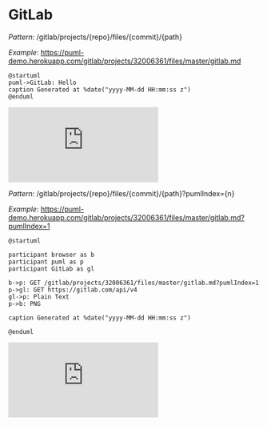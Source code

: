 # GitLab

*Pattern*: /gitlab/projects/{repo}/files/{commit}/{path}

*Example*: https://puml-demo.herokuapp.com/gitlab/projects/32006361/files/master/gitlab.md
```
@startuml
puml->GitLab: Hello
caption Generated at %date("yyyy-MM-dd HH:mm:ss z")
@enduml
```
[![demo](https://puml-demo.herokuapp.com/gitlab/projects/32006361/files/master/gitlab.md)](https://puml-demo.herokuapp.com/gitlab/projects/32006361/files/master/gitlab.md)

*Pattern*: /gitlab/projects/{repo}/files/{commit}/{path}?pumlIndex={n}

*Example*: https://puml-demo.herokuapp.com/gitlab/projects/32006361/files/master/gitlab.md?pumlIndex=1
```
@startuml

participant browser as b
participant puml as p
participant GitLab as gl

b->p: GET /gitlab/projects/32006361/files/master/gitlab.md?pumlIndex=1
p->gl: GET https://gitlab.com/api/v4
gl->p: Plain Text
p->b: PNG

caption Generated at %date("yyyy-MM-dd HH:mm:ss z")

@enduml
```
[![demo](https://puml-demo.herokuapp.com/gitlab/projects/32006361/files/master/gitlab.md?pumlIndex=1)](https://puml-demo.herokuapp.com/gitlab/projects/32006361/files/master/gitlab.md?pumlIndex=1)
